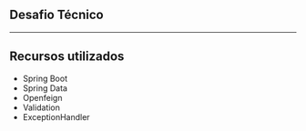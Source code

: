 ## Desafio Técnico
<hr>

## Recursos utilizados
- Spring Boot
- Spring Data
- Openfeign
- Validation
- ExceptionHandler
